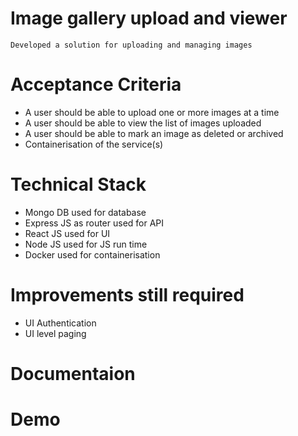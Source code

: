 # Image gallery upload and viewer

    Developed a solution for uploading and managing images

# Acceptance Criteria

   * A user should be able to upload one or more images at a time
   * A user should be able to view the list of images uploaded
   * A user should be able to mark an image as deleted or archived
   * Containerisation of the service(s)

# Technical Stack

  * Mongo DB used for database
  * Express JS as router used for API
  * React JS used for UI
  * Node JS used for JS run time
  * Docker used for containerisation 
  
# Improvements still required
  
  * UI Authentication
  * UI level paging

# Documentaion

# Demo

        
